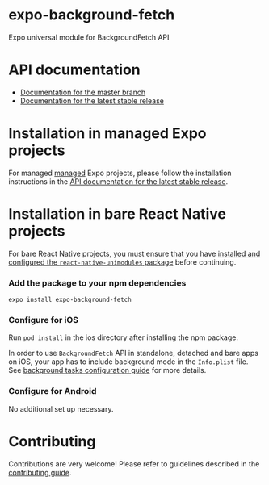 # expo-background-fetch

Expo universal module for BackgroundFetch API

# API documentation

- [Documentation for the master branch](https://github.com/expo/expo/blob/master/docs/pages/versions/unversioned/sdk/background-fetch.md)
- [Documentation for the latest stable release](https://docs.expo.io/versions/latest/sdk/background-fetch/)

# Installation in managed Expo projects

For managed [managed](https://docs.expo.io/versions/latest/introduction/managed-vs-bare/) Expo projects, please follow the installation instructions in the [API documentation for the latest stable release](#api-documentation). 

# Installation in bare React Native projects

For bare React Native projects, you must ensure that you have [installed and configured the `react-native-unimodules` package](https://github.com/unimodules/react-native-unimodules) before continuing.

### Add the package to your npm dependencies

```
expo install expo-background-fetch
```

### Configure for iOS

Run `pod install` in the ios directory after installing the npm package.

In order to use `BackgroundFetch` API in standalone, detached and bare apps on iOS, your app has to include background mode in the `Info.plist` file. See [background tasks configuration guide](https://docs.expo.io/versions/latest/sdk/task-manager/#configuration-for-standalone-apps) for more details.

### Configure for Android

No additional set up necessary.

# Contributing

Contributions are very welcome! Please refer to guidelines described in the [contributing guide]( https://github.com/expo/expo#contributing).
